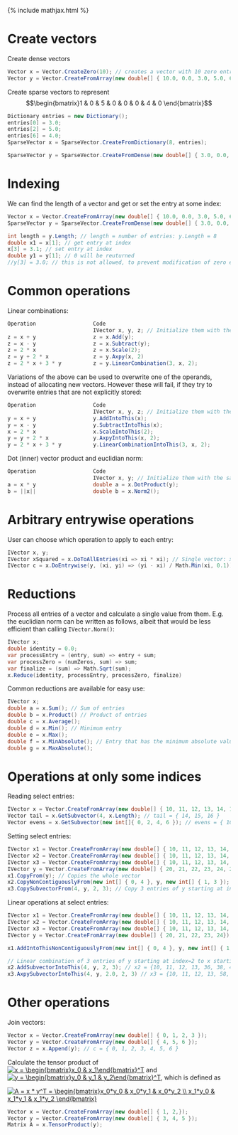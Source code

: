 {% include mathjax.html %}

# Create vectors
Create dense vectors
```csharp
Vector x = Vector.CreateZero(10); // creates a vector with 10 zero entries
Vector y = Vector.CreateFromArray(new double[] { 10.0, 0.0, 3.0, 5.0, 6.0 }); // creates a vector with the specified array
 ```

Create sparse vectors to represent $$\begin{bmatrix}1 & 0 & 5 & 0 & 0 & 0 & 4 & 0 \end{bmatrix}$$
```csharp
Dictionary entries = new Dictionary();
entries[0] = 3.0;
entries[2] = 5.0;
entries[6] = 4.0;
SparseVector x = SparseVector.CreateFromDictionary(8, entries);

SparseVector y = SparseVector.CreateFromDense(new double[] { 3.0, 0.0, 5.0, 0.0, 0.0, 0.0, 4.0, 0.0 });
 ```

# Indexing
We can find the length of a vector and get or set the entry at some index:
```csharp
Vector x = Vector.CreateFromArray(new double[] { 10.0, 0.0, 3.0, 5.0, 6.0 });
SparseVector y = SparseVector.CreateFromDense(new double[] { 3.0, 0.0, 5.0, 0.0, 0.0, 0.0, 4.0, 0.0 });

int length = y.Length; // length = number of entries: y.Length = 8
double x1 = x[1]; // get entry at index
x[3] = 3.1; // set entry at index
double y1 = y[1]; // 0 will be reuturned
//y[3] = 3.0; // this is not allowed, to prevent modification of zero entries
 ```

# Common operations
Linear combinations:
```csharp
Operation                  Code
                           IVector x, y, z; // Initialize them with the same dimensions
z = x + y                  z = x.Add(y);
z = x - y                  z = x.Subtract(y);
z = 2 * x                  z = x.Scale(2);
z = y + 2 * x              z = y.Axpy(x, 2)
z = 2 * x + 3 * y          z = y.LinearCombination(3, x, 2);
```
Variations of the above can be used to overwrite one of the operands, instead of allocating new vectors. However these will fail, if they try to overwrite entries that are not explicitly stored:
```csharp
Operation                  Code
                           IVector x, y, z; // Initialize them with the same dimensions
y = x + y				   y.AddIntoThis(x);
y = x - y                  y.SubtractIntoThis(x);
x = 2 * x                  x.ScaleIntoThis(2);
y = y + 2 * x              y.AxpyIntoThis(x, 2);
y = 2 * x + 3 * y          y.LinearCombinationIntoThis(3, x, 2);
```

Dot (inner) vector product and euclidian norm:
```csharp
Operation                  Code
                           IVector x, y; // Initialize them with the same dimensions
a = x * y				   double a = x.DotProduct(y);
b = ||x||                  double b = x.Norm2();
```

# Arbitrary entrywise operations
User can choose which operation to apply to each entry:
```csharp
IVector x, y;
IVector xSquared = x.DoToAllEntries(xi => xi * xi); // Single vector: xSquared[i] = x[i] * x[i]
IVector c = x.DoEntrywise(y, (xi, yi) => (yi - xi) / Math.Min(xi, 0.1)); // Between 2 vectors: c[i] = (y[i] - x[i]) / min(x[i], 0.1)
```

# Reductions
Process all entries of a vector and calculate a single value from them. E.g. the euclidian norm can be written as follows, albeit that would be less efficient than calling `IVector.Norm()`:
```csharp
IVector x;
double identity = 0.0;
var processEntry = (entry, sum) => entry + sum;
var processZero = (numZeros, sum) => sum;
var finalize = (sum) => Math.Sqrt(sum);
x.Reduce(identity, processEntry, processZero, finalize)
```

Common reductions are available for easy use:
```csharp
IVector x;
double a = x.Sum(); // Sum of entries
double b = x.Product() // Product of entries
double c = x.Average();
double d = x.Min(); // Minimum entry
double e = x.Max();
double f = x.MinAbsolute(); // Entry that has the minimum absolute value
double g = x.MaxAbsolute();
```

# Operations at only some indices
Reading select entries:
```csharp
IVector x = Vector.CreateFromArray(new double[] { 10, 11, 12, 13, 14, 15, 16 });
Vector tail = x.GetSubvector(4, x.Length); // tail = { 14, 15, 16 }
Vector evens = x.GetSubvector(new int[]{ 0, 2, 4, 6 }); // evens = { 10, 12, 14, 16 }
```

Setting select entries:
```csharp
IVector x1 = Vector.CreateFromArray(new double[] { 10, 11, 12, 13, 14, 15, 16 });
IVector x2 = Vector.CreateFromArray(new double[] { 10, 11, 12, 13, 14, 15, 16 });
IVector x3 = Vector.CreateFromArray(new double[] { 10, 11, 12, 13, 14, 15, 16 });
IVector y = Vector.CreateFromArray(new double[] { 20, 21, 22, 23, 24, 25, 26 });
x1.CopyFrom(y); // Copies the whole vector
x2.CopyNonContiguouslyFrom(new int[] { 0, 4 }, y, new int[] { 1, 3 }); // x2 = { 21, 11, 12, 13, 23, 15, 16 }
x3.CopySubvectorFrom(4, y, 2, 3); // Copy 3 entries of y starting at index=2 to x starting at index=4: x3 = {10, 11, 12, 13, 22, 23, 24}
```

Linear operations at select entries:
```csharp
IVector x1 = Vector.CreateFromArray(new double[] { 10, 11, 12, 13, 14, 15, 16 });
IVector x2 = Vector.CreateFromArray(new double[] { 10, 11, 12, 13, 14, 15, 16 });
IVector x3 = Vector.CreateFromArray(new double[] { 10, 11, 12, 13, 14, 15, 16 });
IVector y = Vector.CreateFromArray(new double[] { 20, 21, 22, 23, 24});

x1.AddIntoThisNonContiguouslyFrom(new int[] { 0, 4 }, y, new int[] { 1, 3 }); // x1 = { 31, 11, 12, 13, 37, 15, 16 }

// Linear combination of 3 entries of y starting at index=2 to x starting at index=4: 
x2.AddSubvectorIntoThis(4, y, 2, 3); // x2 = {10, 11, 12, 13, 36, 38, 40}
x3.AxpySubvectorIntoThis(4, y, 2.0, 2, 3) // x3 = {10, 11, 12, 13, 58, 61, 64}
```

# Other operations
Join vectors:
```csharp
Vector x = Vector.CreateFromArray(new double[] { 0, 1, 2, 3 });
Vector y = Vector.CreateFromArray(new double[] { 4, 5, 6 });
Vector z = x.Append(y); // c = { 0, 1, 2, 3, 4, 5, 6 }
```

Calculate the tensor product of <a href="https://www.codecogs.com/eqnedit.php?latex=x&space;=&space;\begin{bmatrix}x_0&space;&&space;x_1\end{bmatrix}^T" target="_blank"><img src="https://latex.codecogs.com/gif.latex?x&space;=&space;\begin{bmatrix}x_0&space;&&space;x_1\end{bmatrix}^T" title="x = \begin{bmatrix}x_0 & x_1\end{bmatrix}^T" /></a>
and <a href="https://www.codecogs.com/eqnedit.php?latex=y&space;=&space;\begin{bmatrix}y_0&space;&&space;y_1&space;&&space;y_2\end{bmatrix}^T" target="_blank"><img src="https://latex.codecogs.com/gif.latex?y&space;=&space;\begin{bmatrix}y_0&space;&&space;y_1&space;&&space;y_2\end{bmatrix}^T" title="y = \begin{bmatrix}y_0 & y_1 & y_2\end{bmatrix}^T" /></a>, which is defined as

<a href="https://www.codecogs.com/eqnedit.php?latex=A&space;=&space;x&space;*&space;y^T&space;=&space;\begin{bmatrix}x_0*y_0&space;&&space;x_0*y_1&space;&&space;x_0*y_2&space;\\&space;x_1*y_0&space;&&space;x_1*y_1&space;&&space;x_1*y_2&space;\end{bmatrix}" target="_blank"><img src="https://latex.codecogs.com/gif.latex?A&space;=&space;x&space;*&space;y^T&space;=&space;\begin{bmatrix}x_0*y_0&space;&&space;x_0*y_1&space;&&space;x_0*y_2&space;\\&space;x_1*y_0&space;&&space;x_1*y_1&space;&&space;x_1*y_2&space;\end{bmatrix}" title="A = x * y^T = \begin{bmatrix}x_0*y_0 & x_0*y_1 & x_0*y_2 \\ x_1*y_0 & x_1*y_1 & x_1*y_2 \end{bmatrix}" /></a>

```csharp
Vector x = Vector.CreateFromArray(new double[] { 1, 2,});
Vector y = Vector.CreateFromArray(new double[] { 3, 4, 5 });
Matrix A = x.TensorProduct(y);
```